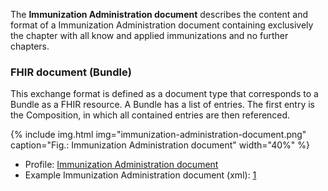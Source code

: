 The **Immunization Administration document** describes the content and format of a Immunization Administration document 
containing exclusively the chapter with all know and applied immunizations and no further chapters.

### FHIR document (Bundle)
This exchange format is defined as a document type that corresponds to a Bundle as a FHIR resource. 
A Bundle has a list of entries. The first entry is the Composition, in which all contained entries are then referenced.

{% include img.html img="immunization-administration-document.png" caption="Fig.: Immunization Administration document" width="40%" %}
  
* Profile: [Immunization Administration document](StructureDefinition-ch-vacd-document-immunization-administration.html)
* Example Immunization Administration document (xml): [1](Bundle-1-ImmunizationAdministration.xml.html)